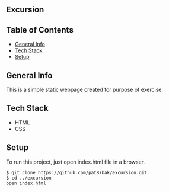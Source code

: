 Excursion
---------


## Table of Contents
* [General Info](#General-Info)
* [Tech Stack](#Tech-Stack)
* [Setup](#Setup)


## General Info
This is a simple static webpage created for purpose of exercise.

## Tech Stack
* HTML
* CSS

## Setup
To run this project, just open index.html file in a browser. 
```
$ git clone https://github.com/pat87bak/excursion.git
$ cd ../excursion
open index.html
```
